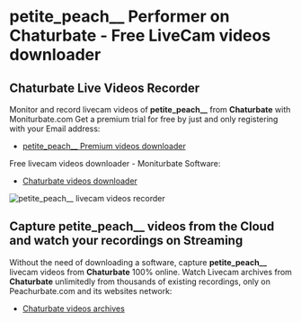 # petite_peach__ Performer on Chaturbate - Free LiveCam videos downloader

## Chaturbate Live Videos Recorder

Monitor and record livecam videos of **petite_peach__** from **Chaturbate** with Moniturbate.com
Get a premium trial for free by just and only registering with your Email address:
* [petite_peach__ Premium videos downloader](https://moniturbate.com/request-demo-licence-key.html)

Free livecam videos downloader - Moniturbate Software:
* [Chaturbate videos downloader](https://moniturbate.com/moniturbate-download-software.html)

![petite_peach__ livecam videos recorder](https://peachurnet.com/templates/moniturbate-software.png)


## Capture petite_peach__ videos from the Cloud and watch your recordings on Streaming

Without the need of downloading a software, capture **petite_peach__** livecam videos from **Chaturbate** 100% online.
Watch Livecam archives from **Chaturbate** unlimitedly from thousands of existing recordings, only on Peachurbate.com and its websites network:
* [Chaturbate videos archives](https://peachurnet.com/)